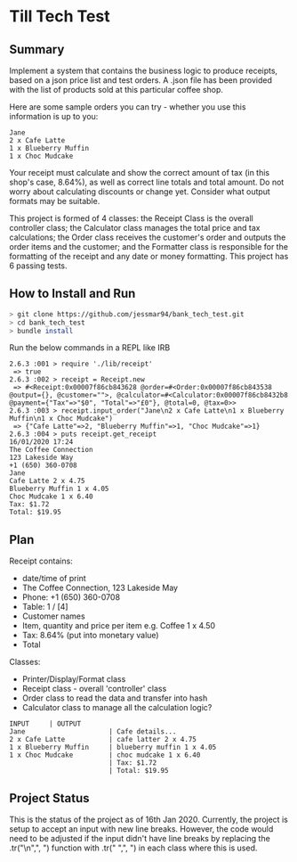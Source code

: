 # Till Tech Test
## Summary
Implement a system that contains the business logic to produce receipts, based on a json price list and test orders. A .json file has been provided with the list of products sold at this particular coffee shop.

Here are some sample orders you can try - whether you use this information is up to you:
```
Jane
2 x Cafe Latte
1 x Blueberry Muffin
1 x Choc Mudcake
```

Your receipt must calculate and show the correct amount of tax (in this shop's case, 8.64%), as well as correct line totals and total amount. Do not worry about calculating discounts or change yet. Consider what output formats may be suitable.

This project is formed of 4 classes: the Receipt Class is the overall controller class; the Calculator class manages the total price and tax calculations; the Order class receives the customer's order and outputs the order items and the customer; and the Formatter class is responsible for the formatting of the receipt and any date or money formatting. This project has 6 passing tests. 

## How to Install and Run
```bash
> git clone https://github.com/jessmar94/bank_tech_test.git
> cd bank_tech_test
> bundle install
```
Run the below commands in a REPL like IRB
```
2.6.3 :001 > require './lib/receipt'
 => true
2.6.3 :002 > receipt = Receipt.new
 => #<Receipt:0x00007f86cb843628 @order=#<Order:0x00007f86cb843538 @output={}, @customer="">, @calculator=#<Calculator:0x00007f86cb8432b8 @payment={"Tax"=>"$0", "Total"=>"£0"}, @total=0, @tax=0>>
2.6.3 :003 > receipt.input_order("Jane\n2 x Cafe Latte\n1 x Blueberry Muffin\n1 x Choc Mudcake")
 => {"Cafe Latte"=>2, "Blueberry Muffin"=>1, "Choc Mudcake"=>1}
2.6.3 :004 > puts receipt.get_receipt
16/01/2020 17:24
The Coffee Connection
123 Lakeside Way
+1 (650) 360-0708
Jane
Cafe Latte 2 x 4.75
Blueberry Muffin 1 x 4.05
Choc Mudcake 1 x 6.40
Tax: $1.72
Total: $19.95
```

## Plan
Receipt contains:
- date/time of print
- The Coffee Connection, 123 Lakeside May
- Phone: +1 (650) 360-0708
- Table: 1 / [4]
- Customer names
- Item, quantity and price per item e.g. Coffee   1 x 4.50
- Tax: 8.64% (put into monetary value)
- Total

Classes:
- Printer/Display/Format class
- Receipt class - overall 'controller' class
- Order class to read the data and transfer into hash
- Calculator class to manage all the calculation logic?

```
INPUT     | OUTPUT
Jane                     | Cafe details...
2 x Cafe Latte           | cafe latter 2 x 4.75
1 x Blueberry Muffin     | blueberry muffin 1 x 4.05
1 x Choc Mudcake         | choc mudcake 1 x 6.40
                         | Tax: $1.72
                         | Total: $19.95
 ```                        
                         
 ## Project Status 
 This is the status of the project as of 16th Jan 2020. Currently, the project is setup to accept an input with new line breaks. However, the code would need to be adjusted if the input didn't have line breaks by replacing the .tr("\n",", ") function with .tr(" ",", ") in each class where this is used. 
